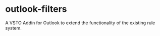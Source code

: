 outlook-filters
===============

A VSTO Addin for Outlook to extend the functionality of the existing rule system.